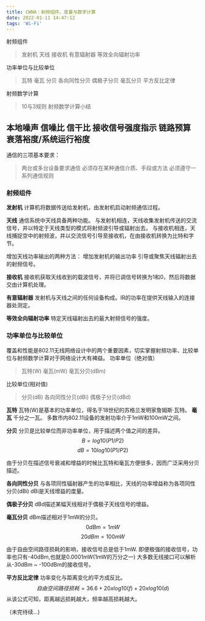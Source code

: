 ```yaml
---
title: CWNA：射频组件、度量与数学计算
date: 2022-01-11 14:47:12
tags: 'Wi-Fi'
---
```

射频组件
> 发射机
> 天线
> 接收机
> 有意辐射器
> 等效全向辐射功率

功率单位与比较单位
> 瓦特
> 毫瓦
> 分贝
> 各向同性分贝
> 偶极子分贝
> 毫瓦分贝
> 平方反比定律

射频数学计算
> 10与3规则
> 射频数学计算小结

本地噪声
信噪比
信干比
接收信号强度指示
链路预算
衰落裕度/系统运行裕度
--------------------------

通信的三项基本要求：
> 两台或多台设备要求通信
> 必须存在某种通信介质、手段或方法
> 必须遵守一系列通信规则

### 射频组件
**发射机**
计算机将数据传送给发射机，由发射机启动射频通信过程。

**天线**
通信系统中天线具备两种功能。
与发射机相连，天线收集发射机传送的交流信号，并以特定于天线类型的模式将射频波引导或辐射出去。
与接收机相连，天线捕捉空中的射频波，并以交流信号引导至接收机，在由接收机转换为比特和字节。

增加天线功率输出的两种方法：
增加发射机的输出功率
引导或聚焦天线辐射出去的射频信号。

**接收机**
接收机获取天线收到的载波信号，并将已调信号转换为1和0，然后将数据交由计算机处理。

**有意辐射器**
发射机与天线之间的任何设备构成。IR的功率在提供天线输入的连接器处测定。

**等效全向辐射功率**
特定天线辐射出去的最大射频信号的强度。

### 功率单位与比较单位
覆盖和性能是802.11无线网络设计中的两个重要因素，切实掌握射频功率、比较单位与射频数学计算对于网络设计大有裨益。
功率单位（绝对值）
> 瓦特(W)
> 毫瓦(mW)
> 毫瓦分贝(dBm)

比较单位(相对值)
> 分贝(dB)
> 各向同性分贝(dBi)
> 偶极子分贝(dBd)

**瓦特**
瓦特(W)是基本的功率单位，得名于18世纪的苏格兰发明家詹姆斯·瓦特。
**毫瓦**
千分之一瓦。
多数市内802.11设备的发射功率介于1mW和100mW之间。

**分贝**
分贝是比较单位而非功率单位，用于描述两个值之间的差异。
$$ B = log10(P1/P2) $$
$$ dB = 10log10(P1/P2) $$

由于分贝在描述信号衰减和增益的时候比瓦特和毫瓦方便很多，因而广泛采用分贝描述。

**各向同性分贝**
与各项同性辐射器产生的功率相比，天线的功率增益称为各项同性分贝(dBi)
dBi是天线增益的度量。

**偶极子分贝**
dBd描述某幅天线相对于偶极子天线信号的增益。

**毫瓦分贝**
dBm描述相对于1mW的分贝。
$$ 0dBm = 1mW$$
$$20dBm = 100mW$$

由于自由空间路径损耗的影响，接收信号总是低于1mW. 即便极强的接收信号，功率也只有-40dBm,也就是0.0001mW(1mW的万分之一)
大多数无线接口可以解析从-30dBm ~ -100dBm的接收信号。

**平方反比定律**
功率变化与距离变化的平方成反比。
$$ 自由空间路径损耗 = 36.6 + 20xlog10(f) + 20xlog10(d)$$
从该公式可知，距离越远损耗越大，频率越高损耗越大。

（未完待续...)

